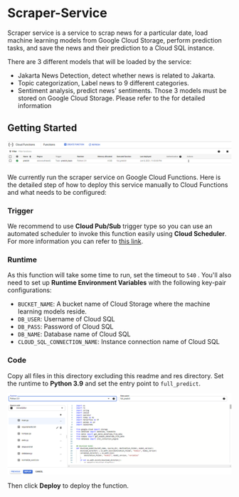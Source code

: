 # Scraper-Service

Scraper service is a service to scrap news for a particular date, load machine learning models from Google Cloud Storage, perform prediction tasks, and save the news and their prediction to a Cloud SQL instance.

There are 3 different models that will be loaded by the service:
- Jakarta News Detection, detect whether news is related to Jakarta.
- Topic categorization, Label news to 9 different categories.
- Sentiment analysis, predict news' sentiments.
Those 3 models must be stored on Google Cloud Storage. Please refer to the []() for detailed information

## Getting Started
![Cloud Function dashboard](res/dashboard.PNG)

We currently run the scraper service on Google Cloud Functions. Here is the detailed step of how to deploy this service manually to Cloud Functions and what needs to be configured:

### Trigger
We recommend to use **Cloud Pub/Sub** trigger type so you can use an automated scheduler to invoke this function easily using **Cloud Scheduler**. For more information you can refer to [this link](https://cloud.google.com/community/tutorials/using-scheduler-invoke-private-functions-oidc).

### Runtime
As this function will take some time to run, set the timeout to `540` . You'll also need to set up **Runtime Environment Variables** with the following key-pair configurations:
- `BUCKET_NAME`: A bucket name of Cloud Storage where the machine learning models reside.
- `DB_USER`: Username of Cloud SQL
- `DB_PASS`: Password of Cloud SQL
- `DB_NAME`: Database name of Cloud SQL
- `CLOUD_SQL_CONNECTION_NAME`: Instance connection name of Cloud SQL

### Code
Copy all files in this directory excluding this readme and res directory. Set the runtime to **Python 3.9** and set the entry point to `full_predict`.

![CF image](res/ss1.PNG)

Then click **Deploy** to deploy the function.
